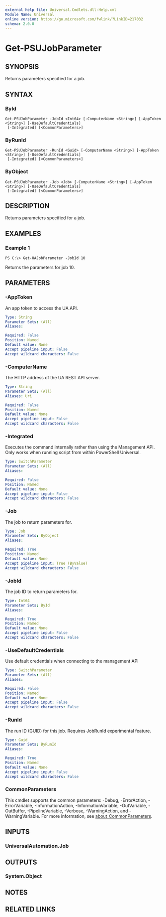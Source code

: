 ```yaml
---
external help file: Universal.Cmdlets.dll-Help.xml
Module Name: Universal
online version: https://go.microsoft.com/fwlink/?LinkID=217032
schema: 2.0.0
---
```


# Get-PSUJobParameter

## SYNOPSIS
Returns parameters specified for a job.

## SYNTAX

### ById
```
Get-PSUJobParameter -JobId <Int64> [-ComputerName <String>] [-AppToken <String>] [-UseDefaultCredentials]
 [-Integrated] [<CommonParameters>]
```

### ByRunId
```
Get-PSUJobParameter -RunId <Guid> [-ComputerName <String>] [-AppToken <String>] [-UseDefaultCredentials]
 [-Integrated] [<CommonParameters>]
```

### ByObject
```
Get-PSUJobParameter -Job <Job> [-ComputerName <String>] [-AppToken <String>] [-UseDefaultCredentials]
 [-Integrated] [<CommonParameters>]
```

## DESCRIPTION
Returns parameters specified for a job.

## EXAMPLES

### Example 1
```
PS C:\> Get-UAJobParameter -JobId 10
```

Returns the parameters for job 10.

## PARAMETERS

### -AppToken
An app token to access the UA API.

```yaml
Type: String
Parameter Sets: (All)
Aliases:

Required: False
Position: Named
Default value: None
Accept pipeline input: False
Accept wildcard characters: False
```

### -ComputerName
The HTTP address of the UA REST API server.

```yaml
Type: String
Parameter Sets: (All)
Aliases: Uri

Required: False
Position: Named
Default value: None
Accept pipeline input: False
Accept wildcard characters: False
```

### -Integrated
Executes the command internally rather than using the Management API. Only works when running script from within PowerShell Universal. 

```yaml
Type: SwitchParameter
Parameter Sets: (All)
Aliases:

Required: False
Position: Named
Default value: None
Accept pipeline input: False
Accept wildcard characters: False
```

### -Job
The job to return parameters for.

```yaml
Type: Job
Parameter Sets: ByObject
Aliases:

Required: True
Position: Named
Default value: None
Accept pipeline input: True (ByValue)
Accept wildcard characters: False
```

### -JobId
The job ID to return parameters for.

```yaml
Type: Int64
Parameter Sets: ById
Aliases:

Required: True
Position: Named
Default value: None
Accept pipeline input: False
Accept wildcard characters: False
```

### -UseDefaultCredentials
Use default credentials when connecting to the management API

```yaml
Type: SwitchParameter
Parameter Sets: (All)
Aliases:

Required: False
Position: Named
Default value: None
Accept pipeline input: False
Accept wildcard characters: False
```

### -RunId
The run ID (GUID) for this job. Requires JobRunId experimental feature. 

```yaml
Type: Guid
Parameter Sets: ByRunId
Aliases:

Required: True
Position: Named
Default value: None
Accept pipeline input: False
Accept wildcard characters: False
```

### CommonParameters
This cmdlet supports the common parameters: -Debug, -ErrorAction, -ErrorVariable, -InformationAction, -InformationVariable, -OutVariable, -OutBuffer, -PipelineVariable, -Verbose, -WarningAction, and -WarningVariable. For more information, see [about_CommonParameters](http://go.microsoft.com/fwlink/?LinkID=113216).

## INPUTS

### UniversalAutomation.Job
## OUTPUTS

### System.Object
## NOTES

## RELATED LINKS
